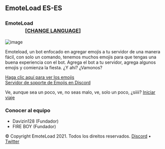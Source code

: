 ## EmoteLoad ES-ES
### EmoteLoad  ㅤㅤㅤㅤㅤㅤㅤㅤㅤㅤㅤㅤㅤㅤㅤㅤㅤㅤㅤㅤㅤㅤㅤㅤㅤㅤㅤㅤㅤㅤㅤ [[**CHANGE LANGUAGE**]](https://emoteload.ml)

![image](https://cdn.discordapp.com/attachments/822621497272303698/902661535405600818/EMOTELOAD_BANNER.png)

Emoteload, un bot enfocado en agregar emojis a tu servidor de una manera fácil, con solo un comando, tenemos muchos emojis para que tengas una buena experiencia con el bot.
Agrega el bot a tu servidor, agrega algunos emojis y comienza la fiesta. ¿Y ahí? ¿Vamonos?

[Haga clic aquí para ver los emojis](http://es.emojis.emoteload.ml/)   
[Servidor de soporte de Emojis en Discord](https://discord.gg/v6Srh9fr)

Ve, aunque sea un poco, ve, no seas malo, ve, solo un poco, ¿siiii?
[Iniciar viaje](https://discord.com/oauth2/authorize?client_id=817408987426455592&scope=bot%20applications.commands&permissions=2147483647)


### Conocer al equipo
- Davizin128 (Fundador)
- FIRE BOY (Fundador) 


© Copyright EmoteLoad 2021. Todos los direitos reservados. [Discord](https://discord.gg/v6Srh9fr) • [Twitter](https://twitter.com/FIREBOYOFC) 
